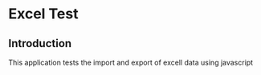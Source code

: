 # Excel Test

## Introduction
This application tests the import and export of excell data using javascript
